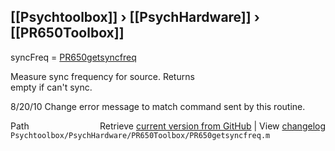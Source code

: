 ## [[Psychtoolbox]] &#8250; [[PsychHardware]] &#8250; [[PR650Toolbox]]

syncFreq = [PR650getsyncfreq](PR650getsyncfreq)  
  
Measure sync frequency for source.  Returns  
empty if can't sync.  
  
8/20/10  Change error message to match command sent by this routine.  




<div class="code_header" style="text-align:right;">
  <span style="float:left;">Path&nbsp;&nbsp;</span> <span class="counter">Retrieve <a href=
  "https://raw.github.com/Psychtoolbox-3/Psychtoolbox-3/beta/Psychtoolbox/PsychHardware/PR650Toolbox/PR650getsyncfreq.m">current version from GitHub</a> | View <a href=
  "https://github.com/Psychtoolbox-3/Psychtoolbox-3/commits/beta/Psychtoolbox/PsychHardware/PR650Toolbox/PR650getsyncfreq.m">changelog</a></span>
</div>
<div class="code">
  <code>Psychtoolbox/PsychHardware/PR650Toolbox/PR650getsyncfreq.m</code>
</div>

